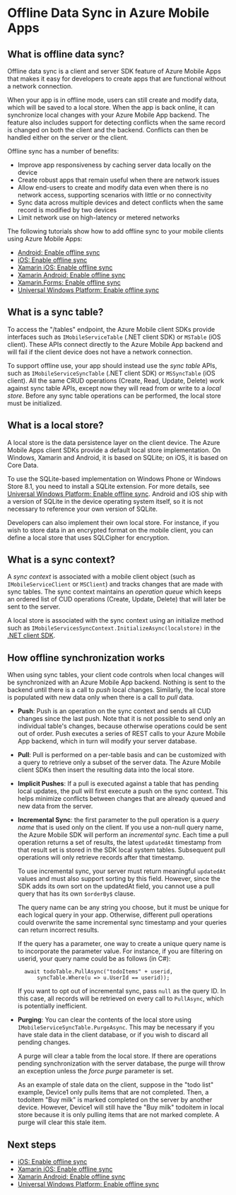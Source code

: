 <properties
	pageTitle="Offline Data Sync in Azure Mobile Apps | Microsoft Azure"
	description="Conceptual reference and overview of the offline data sync feature for Azure Mobile Apps"
	documentationCenter="windows"
	authors="wesmc7777"
	manager="dwrede"
	editor=""
	services="app-service\mobile"/>

<tags
	ms.service="app-service-mobile"
	ms.workload="mobile"
	ms.tgt_pltfrm="na"
	ms.devlang="multiple"
	ms.topic="article"
	ms.date="06/28/2016"
	ms.author="wesmc"/>

# Offline Data Sync in Azure Mobile Apps

## What is offline data sync?

Offline data sync is a client and server SDK feature of Azure Mobile Apps that makes it easy for
developers to create apps that are functional without a network connection.

When your app is in offline mode, users can still create and modify data, which will be saved
to a local store. When the app is back online, it can synchronize local changes with your Azure
Mobile App backend. The feature also includes support for detecting conflicts when the same record
is changed on both the client and the backend. Conflicts can then be handled either on the server
or the client.

Offline sync has a number of benefits:

* Improve app responsiveness by caching server data locally on the device
* Create robust apps that remain useful when there are network issues
* Allow end-users to create and modify data even when there is no network access, supporting
  scenarios with little or no connectivity
* Sync data across multiple devices and detect conflicts when the same record is modified by two devices
* Limit network use on high-latency or metered networks

The following tutorials show how to add offline sync to your mobile clients using Azure Mobile Apps:

* [Android: Enable offline sync]
* [iOS: Enable offline sync]
* [Xamarin iOS: Enable offline sync]
* [Xamarin Android: Enable offline sync]
* [Xamarin.Forms: Enable offline sync](app-service-mobile-xamarin-forms-get-started-offline-data.md)
* [Universal Windows Platform: Enable offline sync]

## What is a sync table?

To access the "/tables" endpoint, the Azure Mobile client SDKs provide interfaces such as `IMobileServiceTable`
(.NET client SDK) or `MSTable` (iOS client). These APIs connect directly to the Azure Mobile App backend and
will fail if the client device does not have a network connection.

To support offline use, your app should instead use the *sync table* APIs, such as `IMobileServiceSyncTable`
(.NET client SDK) or `MSSyncTable` (iOS client). All the same CRUD operations (Create, Read, Update, Delete)
work against sync table APIs, except now they will read from or write to a *local store*. Before any sync
table operations can be performed, the local store must be initialized.

## What is a local store?

A local store is the data persistence layer on the client device. The Azure Mobile Apps client SDKs provide a
default local store implementation. On Windows, Xamarin and Android, it is based on SQLite; on iOS, it is based
on Core Data.

To use the SQLite-based implementation on Windows Phone or Windows Store 8.1, you need to install a SQLite
extension. For more details, see [Universal Windows Platform: Enable offline sync]. Android and iOS ship with a version of
SQLite in the device operating system itself, so it is not necessary to reference your own version of SQLite.

Developers can also implement their own local store. For instance, if you wish to store data in an encrypted
format on the mobile client, you can define a local store that uses SQLCipher for encryption.

## What is a sync context?

A *sync context* is associated with a mobile client object (such as `IMobileServiceClient` or `MSClient`)
and tracks changes that are made with sync tables. The sync context maintains an *operation queue* which
keeps an ordered list of CUD operations (Create, Update, Delete)  that will later be sent to the server.

A local store is associated with the sync context using an initialize method such as
`IMobileServicesSyncContext.InitializeAsync(localstore)` in the [.NET client SDK].

## <a name="how-sync-works"></a>How offline synchronization works

When using sync tables, your client code controls when local changes will be synchronized with an Azure
Mobile App backend. Nothing is sent to the backend until there is a call to *push* local changes. Similarly,
the local store is populated with new data only when there is a call to *pull* data.

* **Push**: Push is an operation on the sync context and sends all CUD changes since the last push. Note
  that it is not possible to send only an individual table's changes, because otherwise operations could be
  sent out of order. Push executes a series of REST calls to your Azure Mobile App backend, which in turn
  will modify your server database.

* **Pull**: Pull is performed on a per-table basis and can be customized with a query to retrieve only
  a subset of the server data. The Azure Mobile client SDKs then insert the resulting data into the local store.

* **Implicit Pushes**: If a pull is executed against a table that has pending local updates, the pull
  will first execute a push on the sync context. This helps minimize conflicts between changes that are
  already queued and new data from the server.

* **Incremental Sync**: the first parameter to the pull operation is a *query name* that is used only
  on the client. If you use a non-null query name, the Azure Mobile SDK will perform an *incremental sync*.
  Each time a pull operation returns a set of results, the latest `updatedAt` timestamp from that result
  set is stored in the SDK local system tables. Subsequent pull operations will only retrieve records
  after that timestamp.

  To use incremental sync, your server must return meaningful `updatedAt` values and must also support
  sorting by this field. However, since the SDK adds its own sort on the updatedAt field, you cannot use
  a pull query that has its own `$orderBy$` clause.

  The query name can be any string you choose, but it must be unique for each logical query in your app.
  Otherwise, different pull operations could overwrite the same incremental sync timestamp and your queries
  can return incorrect results.

  If the query has a parameter, one way to create a unique query name is to incorporate the parameter value.
  For instance, if you are filtering on userid, your query name could be as follows (in C#):

		await todoTable.PullAsync("todoItems" + userid,
			syncTable.Where(u => u.UserId == userid));

  If you want to opt out of incremental sync, pass `null` as the query ID. In this case, all records will
  be retrieved on every call to `PullAsync`, which is potentially inefficient.

* **Purging**: You can clear the contents of the local store using `IMobileServiceSyncTable.PurgeAsync`.
  This may be necessary if you have stale data in the client database, or if you wish to discard all pending
  changes.

  A purge will clear a table from the local store. If there are operations pending synchronization with
  the server database, the purge will throw an exception unless the *force purge* parameter is set.

  As an example of stale data on the client, suppose in the "todo list" example, Device1 only pulls
  items that are not completed. Then, a todoitem "Buy milk" is marked completed on the server by another
  device. However, Device1 will still have the "Buy milk" todoitem in local store because it is only
  pulling items that are not marked complete. A purge will clear this stale item.

## Next steps

* [iOS: Enable offline sync]
* [Xamarin iOS: Enable offline sync]
* [Xamarin Android: Enable offline sync]
* [Universal Windows Platform: Enable offline sync]

<!-- Links -->
[.NET client SDK]: app-service-mobile-dotnet-how-to-use-client-library.md
[Android: Enable offline sync]: app-service-mobile-android-get-started-offline-data.md
[iOS: Enable offline sync]: app-service-mobile-ios-get-started-offline-data.md
[Xamarin iOS: Enable offline sync]: app-service-mobile-xamarin-ios-get-started-offline-data.md
[Xamarin Android: Enable offline sync]: app-service-mobile-xamarin-ios-get-started-offline-data.md
[Universal Windows Platform: Enable offline sync]: app-service-mobile-windows-store-dotnet-get-started-offline-data.md
